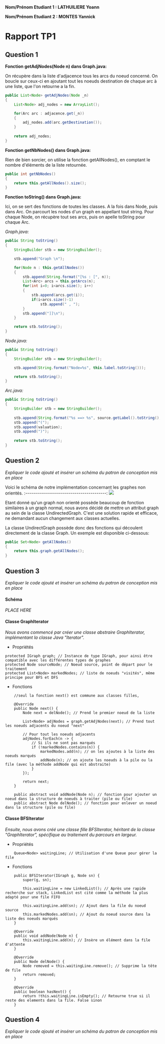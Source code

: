 **Nom/Prénom Etudiant 1 : LATHUILIERE Yoann**

**Nom/Prénom Etudiant 2 : MONTES Yannick**

# Rapport TP1

## Question 1

**Fonction getAdjNodes(Node n) dans Graph.java:**

On récupère dans la liste d'adjacence tous les arcs du noeud concerné. On boucle sur ceux-ci en ajoutant tout les noeuds destination de chaque arc à une liste, que l'on retourne a la fin.

```java
public List<Node> getAdjNodes(Node _n)
{
	List<Node> adj_nodes = new ArrayList();

	for(Arc arc : adjacence.get(_n))
	{
    	adj_nodes.add(arc.getDestination());
	}
 
	return adj_nodes;
}
```

**Fonction getNbNodes() dans Graph.java:**

Rien de bien sorcier, on utilise la fonction getAllNodes(), en comptant le nombre d'éléments de la liste retournée.

```java
public int getNbNodes()
{	
	return this.getAllNodes().size();
}
```

**Fonction toString() dans Graph.java:**

Ici, on se sert des fonctions de toutes les classes. A la fois dans Node, puis dans Arc.
On parcourt les nodes d'un graph en appellant tout string. Pour chaque Node, on récupère tout ses arcs, puis on apelle toString pour chaque Arc.

*Graph.java:*
```java
public String toString() 
{
    StringBuilder stb = new StringBuilder();

    stb.append("Graph \n");

    for(Node n : this.getAllNodes())
    {
        stb.append(String.format("[%s : [", n));
        List<Arc> arcs = this.getArcs(n);
        for(int i=0; i<arcs.size(); i++)
        {
            stb.append(arcs.get(i));
            if(i<arcs.size()-1)
                stb.append(" , ");
        }
        stb.append("]]\n");
    }

    return stb.toString();
}
```

*Node.java:*
```java
public String toString() 
{
    StringBuilder stb = new StringBuilder();

    stb.append(String.format("Node=%s", this.label.toString()));

    return stb.toString();
}
```

*Arc.java:*
```java
public String toString() 
{
    StringBuilder stb = new StringBuilder(); 
    
    stb.append(String.format("%s ==> %s", source.getLabel().toString(), destination.getLabel().toString()));
    stb.append("(");
    stb.append(valuation);
    stb.append(")");
    
    return stb.toString();
}
```

## Question 2
*Expliquer le code ajouté et insérer un schéma du patron de conception mis en place*

Voici le schéma de notre implémentation concernant les graphes non orientés.
:-----------------------------------------:
![](/images/UnidrectedDirected.png?raw=true)

Etant donné qu'un graph non orienté possède beaucoup de fonction similaires à un graph normal, nous avons décidé de mettre un attribut graph au sein de la classe UndirectedGraph.
C'est une solution rapide et efficace, ne demandant aucun changement aux classes actuelles.

La classe UndirectGraph possède donc des fonctions qui découlent directement de la classe Graph. Un exemple est disponible ci-dessous:

```java
public Set<Node> getAllNodes() 
{
    return this.graph.getAllNodes();
}
```



## Question 3
*Expliquer le code ajouté et insérer un schéma du patron de conception mis en place*

#### Schéma
*PLACE HERE*

#### Classe GraphIterator
*Nous avons commencé par créer une classe abstraire GraphIterator, implémentant la classe Java "Iterator".*

- Propriétés
`````
protected IGraph graph; // Instance de type IGraph, pour ainsi être compatible avec les différentes types de graphes
protected Node sourceNode; // Noeud source, point de départ pour le traitement
protected List<Node> markedNodes; // liste de noeuds "visités", même principe pour BFS et DFS
`````

- Fonctions
`````
    //seul la fonction next() est commune aux classes filles, 
    
    @Override
    public Node next() {
        Node next = delNode(); // Prend le premier noeud de la liste

        List<Node> adjNodes = graph.getAdjNodes(next); // Prend tout les noeuds adjacents du noeud "next"

        // Pour tout les noeuds adjacents
        adjNodes.forEach(n -> {
            // Si ils ne sont pas marqués
            if (!markedNodes.contains(n)) {
                markedNodes.add(n); // on les ajoutes à la liste des noeuds marqués
                addNode(n); // on ajoute les noeuds à la pile ou la file (avec la méthode addNode qui est abstraite)
            }
        });

        return next;
    }

    public abstract void addNode(Node n); // fonction pour ajouter un noeud dans la structure de noeuds à traiter (pile ou file)
    public abstract Node delNode(); // fonction pour enlever un noeud dans la structure (pile ou file)
`````

#### Classe BFSIterator
*Ensuite, nous avons créé une classe fille BFSIterator, héritant de la classe "GraphIterator", spécifique au traitement du parcours en largeur.*

- Propriétés
````
    Queue<Node> waitingLine; // Utilisation d'une Queue pour gérer la file
`````

- Fonctions
`````
    public BFSIterator(IGraph g, Node sn) {
        super(g, sn);

        this.waitingLine = new LinkedList(); // Après une rapide recherche sur stack, LinkedList est cité comme la méthode la plus adapté pour une file FIFO

        this.waitingLine.add(sn); // Ajout dans la file du noeud source
        this.markedNodes.add(sn); // Ajout du noeud source dans la liste des noeuds marqués
    }

    @Override
    public void addNode(Node n) {
        this.waitingLine.add(n); // Insère un élément dans la file d'attente
    }

    @Override
    public Node delNode() {
        Node removed = this.waitingLine.remove(); // Supprime la tête de file
        return removed;
    }

    @Override
    public boolean hasNext() {
        return !this.waitingLine.isEmpty(); // Retourne true si il reste des elements dans la file. False sinon
    }
``````


## Question 4
*Expliquer le code ajouté et insérer un schéma du patron de conception mis en place*
